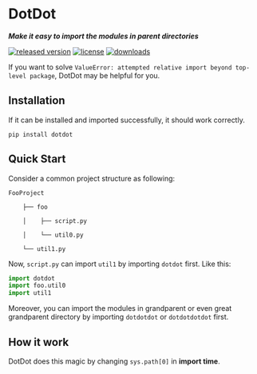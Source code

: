 # DotDot

___Make it easy to import the modules in parent directories___

[![released version](https://img.shields.io/pypi/v/DotDot.svg)](https://pypi.org/project/dotdot)
[![license](https://img.shields.io/github/license/Gsllchb/DotDot.svg)](https://github.com/Gsllchb/DotDot/blob/master/LICENSE.txt)
[![downloads](https://img.shields.io/pypi/dm/DotDot.svg)](https://pypistats.org/packages/dotdot)

If you want to solve `ValueError: attempted relative import beyond top-level package`, DotDot may be helpful for you.

## Installation

If it can be installed and imported successfully, it should work correctly.

```console
pip install dotdot
```

## Quick Start

Consider a common project structure as following:

```
FooProject

    ├── foo

    │    ├── script.py

    │    └── util0.py

    └── util1.py
```

Now, `script.py` can import `util1` by importing `dotdot` first. Like this:

```python
import dotdot
import foo.util0
import util1
```

Moreover, you can import the modules in grandparent or even great grandparent directory by importing `dotdotdot` or `dotdotdotdot` first.

## How it work

DotDot does this magic by changing `sys.path[0]` in __import time__.
